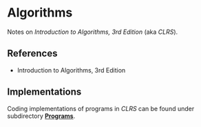 # Algorithms

Notes on *Introduction to Algorithms, 3rd Edition* (aka *CLRS*).

## References

* Introduction to Algorithms, 3rd Edition

## Implementations

Coding implementations of programs in *CLRS* can be found under subdirectory **[Programs](./Programs/)**.
